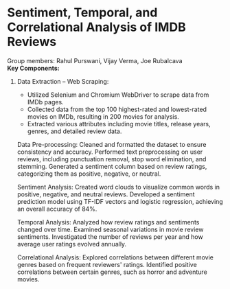 # Sentiment, Temporal, and Correlational Analysis of IMDB Reviews
<h>Group members: Rahul Purswani, Vijay Verma, Joe Rubalcava<h><br>
<b>Key Components:</b>
1. Data Extraction – Web Scraping:
   - Utilized Selenium and Chromium WebDriver to scrape data from IMDb pages.
   - Collected data from the top 100 highest-rated and lowest-rated movies on IMDb, resulting in 200 movies for analysis.
   - Extracted various attributes including movie titles, release years, genres, and detailed review data.

    Data Pre-processing:
        Cleaned and formatted the dataset to ensure consistency and accuracy.
        Performed text preprocessing on user reviews, including punctuation removal, stop word elimination, and stemming.
        Generated a sentiment column based on review ratings, categorizing them as positive, negative, or neutral.

    Sentiment Analysis:
        Created word clouds to visualize common words in positive, negative, and neutral reviews.
        Developed a sentiment prediction model using TF-IDF vectors and logistic regression, achieving an overall accuracy of 84%.

    Temporal Analysis:
        Analyzed how review ratings and sentiments changed over time.
        Examined seasonal variations in movie review sentiments.
        Investigated the number of reviews per year and how average user ratings evolved annually.

    Correlational Analysis:
        Explored correlations between different movie genres based on frequent reviewers' ratings.
        Identified positive correlations between certain genres, such as horror and adventure movies.
